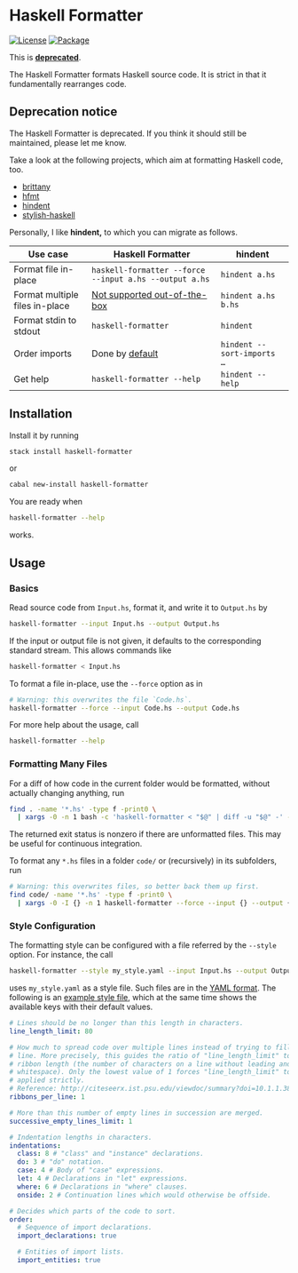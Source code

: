 # Haskell Formatter

[![License](https://img.shields.io/github/license/evolutics/haskell-formatter.svg)](LICENSE)
[![Package](https://img.shields.io/hackage/v/haskell-formatter.svg)](https://hackage.haskell.org/package/haskell-formatter)

This is [**deprecated**](#deprecation-notice).

The Haskell Formatter formats Haskell source code. It is strict in that it fundamentally rearranges code.

## Deprecation notice

The Haskell Formatter is deprecated. If you think it should still be maintained, please let me know.

Take a look at the following projects, which aim at formatting Haskell code, too.

- [brittany](https://github.com/lspitzner/brittany)
- [hfmt](https://github.com/danstiner/hfmt)
- [hindent](https://github.com/mihaimaruseac/hindent)
- [stylish-haskell](https://github.com/jaspervdj/stylish-haskell)

Personally, I like **hindent,** to which you can migrate as follows.

| Use case                       | Haskell Formatter                                      | hindent                    |
| ------------------------------ | ------------------------------------------------------ | -------------------------- |
| Format file in-place           | `haskell-formatter --force --input a.hs --output a.hs` | `hindent a.hs`             |
| Format multiple files in-place | [Not supported out-of-the-box](#formatting-many-files) | `hindent a.hs b.hs`        |
| Format stdin to stdout         | `haskell-formatter`                                    | `hindent`                  |
| Order imports                  | Done by [default](#style-configuration)                | `hindent --sort-imports …` |
| Get help                       | `haskell-formatter --help`                             | `hindent --help`           |

## Installation

Install it by running

```bash
stack install haskell-formatter
```

or

```bash
cabal new-install haskell-formatter
```

You are ready when

```bash
haskell-formatter --help
```

works.

## Usage

### Basics

Read source code from `Input.hs`, format it, and write it to `Output.hs` by

```bash
haskell-formatter --input Input.hs --output Output.hs
```

If the input or output file is not given, it defaults to the corresponding standard stream. This allows commands like

```bash
haskell-formatter < Input.hs
```

To format a file in-place, use the `--force` option as in

```bash
# Warning: this overwrites the file `Code.hs`.
haskell-formatter --force --input Code.hs --output Code.hs
```

For more help about the usage, call

```bash
haskell-formatter --help
```

### Formatting Many Files

For a diff of how code in the current folder would be formatted, without actually changing anything, run

```bash
find . -name '*.hs' -type f -print0 \
  | xargs -0 -n 1 bash -c 'haskell-formatter < "$@" | diff -u "$@" -' --
```

The returned exit status is nonzero if there are unformatted files. This may be useful for continuous integration.

To format any `*.hs` files in a folder `code/` or (recursively) in its subfolders, run

```bash
# Warning: this overwrites files, so better back them up first.
find code/ -name '*.hs' -type f -print0 \
  | xargs -0 -I {} -n 1 haskell-formatter --force --input {} --output {}
```

### Style Configuration

The formatting style can be configured with a file referred by the `--style` option. For instance, the call

```bash
haskell-formatter --style my_style.yaml --input Input.hs --output Output.hs
```

uses `my_style.yaml` as a style file. Such files are in the [YAML format](http://en.wikipedia.org/wiki/YAML). The following is an [example style file](testsuite/resources/examples/default_style.yaml), which at the same time shows the available keys with their default values.

<!--- GitHub does currently not allow to include files (https://github.com/github/markup/issues/346).

Thus, the file content is replicated here. There is a test which checks that the strings of both sources are equal. --->

```yaml
# Lines should be no longer than this length in characters.
line_length_limit: 80

# How much to spread code over multiple lines instead of trying to fill a single
# line. More precisely, this guides the ratio of "line_length_limit" to the
# ribbon length (the number of characters on a line without leading and trailing
# whitespace). Only the lowest value of 1 forces "line_length_limit" to be
# applied strictly.
# Reference: http://citeseerx.ist.psu.edu/viewdoc/summary?doi=10.1.1.38.8777
ribbons_per_line: 1

# More than this number of empty lines in succession are merged.
successive_empty_lines_limit: 1

# Indentation lengths in characters.
indentations:
  class: 8 # "class" and "instance" declarations.
  do: 3 # "do" notation.
  case: 4 # Body of "case" expressions.
  let: 4 # Declarations in "let" expressions.
  where: 6 # Declarations in "where" clauses.
  onside: 2 # Continuation lines which would otherwise be offside.

# Decides which parts of the code to sort.
order:
  # Sequence of import declarations.
  import_declarations: true

  # Entities of import lists.
  import_entities: true
```
